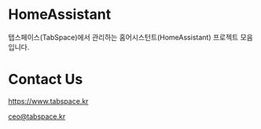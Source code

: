 # HomeAssistant
탭스페이스(TabSpace)에서 관리하는 홈어시스턴트(HomeAssistant) 프로젝트 모음입니다.

# Contact Us
https://www.tabspace.kr

ceo@tabspace.kr
